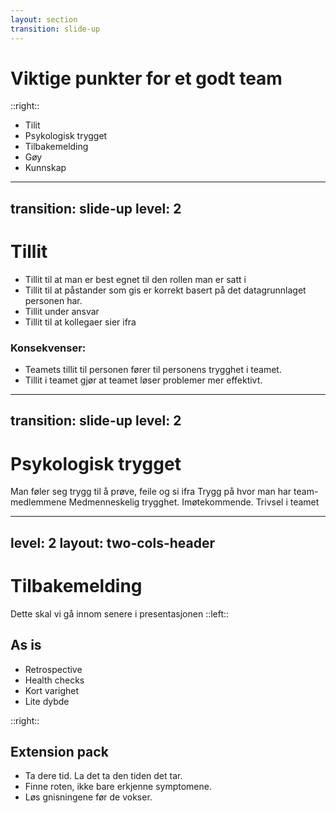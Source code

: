 ```yaml
---
layout: section
transition: slide-up
---
```


# Viktige punkter for et godt team

::right::

<ul>
<li>Tilit</li>
<li>Psykologisk trygget</li>
<li>Tilbakemelding</li>
<li>Gøy</li>
<li>Kunnskap</li>
</ul>

---
transition: slide-up
level: 2
---

# Tillit

<v-clicks>

- Tillit til at man er best egnet til den rollen man er satt i 
- Tillit til at påstander som gis er korrekt basert på det datagrunnlaget personen har. 
- Tillit under ansvar
- Tillit til at kollegaer sier ifra 
</v-clicks>


<v-click>

### Konsekvenser: 

</v-click>
<v-clicks>

- Teamets tillit til personen fører til personens trygghet i teamet.
- Tillit i teamet gjør at teamet løser problemer mer effektivt. 
</v-clicks>




---
transition: slide-up
level: 2
---

# Psykologisk trygget



Man føler seg trygg til å prøve, feile og si ifra 
Trygg på hvor man har team-medlemmene 
Medmenneskelig trygghet. Imøtekommende.
Trivsel i teamet


---
level: 2
layout: two-cols-header
---

# Tilbakemelding

Dette skal vi gå innom senere i presentasjonen
::left::
<h2 v-click>As is</h2>
<ul>
    <v-clicks>
        <li>Retrospective</li>
        <li>Health checks</li>
        <li>Kort varighet</li>
        <li>Lite dybde</li>
    </v-clicks> 
</ul>
::right::
<h2 v-click>Extension pack</h2>
<ul>
    <v-clicks>
        <li>Ta dere tid. La det ta den tiden det tar.</li>
        <li>Finne roten, ikke bare erkjenne symptomene.</li>
        <li>Løs gnisningene før de vokser.</li>
    </v-clicks> 
</ul>